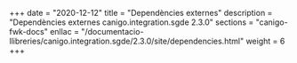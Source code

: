 +++
date        = "2020-12-12"
title       = "Dependències externes"
description = "Dependències externes canigo.integration.sgde 2.3.0"
sections    = "canigo-fwk-docs"
enllac		= "/documentacio-llibreries/canigo.integration.sgde/2.3.0/site/dependencies.html"
weight		= 6
+++
